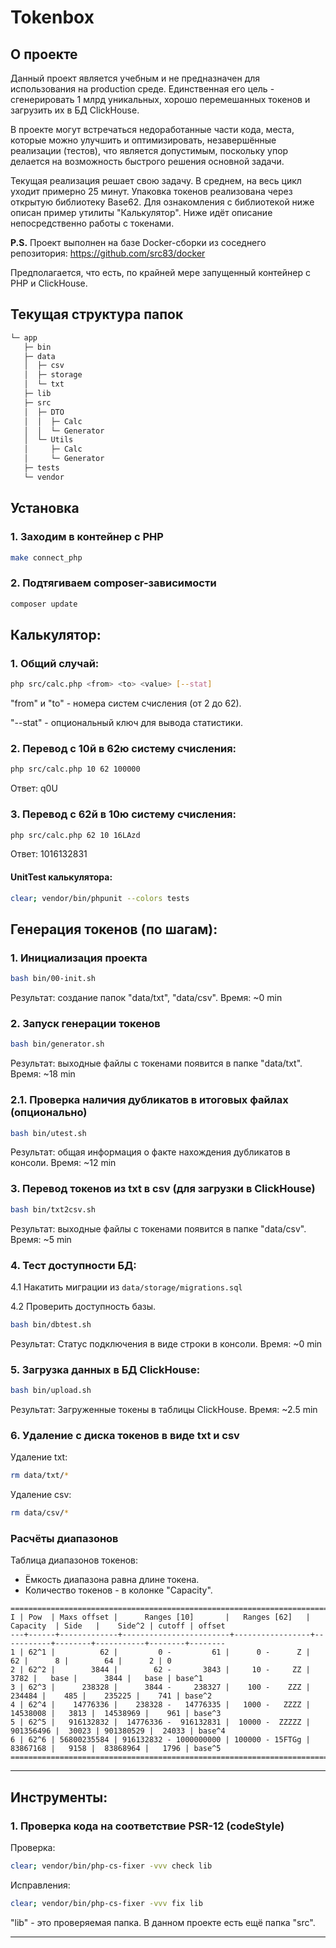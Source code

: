 # Tokenbox

## О проекте

Данный проект является учебным и не предназначен для использования на production среде. 
Единственная его цель - сгенерировать 1 млрд уникальных, хорошо перемешанных токенов и загрузить их в БД ClickHouse.

В проекте могут встречаться недоработанные части кода, места, которые можно улучшить и оптимизировать, незавершённые 
реализации (тестов), что является допустимым, поскольку упор делается на возможность быстрого решения основной задачи.

Текущая реализация решает свою задачу. В среднем, на весь цикл уходит примерно 25 минут. Упаковка токенов реализована 
через открытую библиотеку Base62. Для ознакомления с библиотекой ниже описан пример утилиты "Калькулятор". 
Ниже идёт описание непосредственно работы с токенами.

**P.S.** Проект выполнен на базе Docker-сборки из соседнего репозитория: https://github.com/src83/docker

Предполагается, что есть, по крайней мере запущенный контейнер с PHP и ClickHouse.

## Текущая структура папок
```bash
└─ app
   ├─ bin
   ├─ data
   │  ├─ csv
   │  ├─ storage
   │  └─ txt
   ├─ lib
   ├─ src
   │  ├─ DTO
   │  │  ├─ Calc
   │  │  └─ Generator
   │  └─ Utils
   │     ├─ Calc
   │     └─ Generator
   ├─ tests
   └─ vendor
```

## Установка

### 1. Заходим в контейнер с PHP
```bash 
make connect_php
```

### 2. Подтягиваем composer-зависимости
```bash 
composer update
```


## Калькулятор:

### 1. Общий случай:
```bash
php src/calc.php <from> <to> <value> [--stat]
```
"from" и "to" - номера систем счисления (от 2 до 62).

"--stat" - опциональный ключ для вывода статистики. 

### 2. Перевод с 10й в 62ю систему счисления:
```bash
php src/calc.php 10 62 100000
```
Ответ: q0U

### 3. Перевод с 62й в 10ю систему счисления:
```bash
php src/calc.php 62 10 16LAzd
```
Ответ: 1016132831

#### UnitTest калькулятора:
```bash
clear; vendor/bin/phpunit --colors tests
```


## Генерация токенов (по шагам):

### 1. Инициализация проекта
```bash
bash bin/00-init.sh
```
Результат: создание папок "data/txt", "data/csv".
Время: ~0 min


### 2. Запуск генерации токенов
```bash
bash bin/generator.sh
```
Результат: выходные файлы с токенами появится в папке "data/txt".
Время: ~18 min


### 2.1. Проверка наличия дубликатов в итоговых файлах (опционально)
```bash
bash bin/utest.sh
```
Результат: общая информация о факте нахождения дубликатов в консоли.
Время: ~12 min


### 3. Перевод токенов из txt в csv (для загрузки в ClickHouse)
```bash
bash bin/txt2csv.sh
```
Результат: выходные файлы с токенами появится в папке "data/csv".
Время: ~5 min


### 4. Тест доступности БД:
4.1 Накатить миграции из `data/storage/migrations.sql`

4.2 Проверить доступность базы.
```bash
bash bin/dbtest.sh
```
Результат: Статус подключения в виде строки в консоли.
Время: ~0 min


### 5. Загрузка данных в БД ClickHouse:
```bash
bash bin/upload.sh
```
Результат: Загруженные токены в таблицы ClickHouse.
Время: ~2.5 min


### 6. Удаление с диска токенов в виде txt и csv
Удаление txt: 
```bash
rm data/txt/*
```
Удаление csv:
```bash
rm data/csv/*
```


### Расчёты диапазонов

Таблица диапазонов токенов:
* Ёмкость диапазона равна длине токена.
* Количество токенов - в колонке "Capacity".

```
======================================================================================================================
I | Pow  | Maxs offset |      Ranges [10]       |   Ranges [62]   | Capacity  | Side   |    Side^2 | cutoff | offset
---+------+-------------+------------------------+-----------------+-----------+--------+-----------+--------+--------
1 | 62^1 |          62 |         0 -         61 |      0 -      Z |        62 |      8 |        64 |      2 | 0
2 | 62^2 |        3844 |        62 -       3843 |     10 -     ZZ |      3782 |   base |      3844 |   base | base^1
3 | 62^3 |      238328 |      3844 -     238327 |    100 -    ZZZ |    234484 |    485 |    235225 |    741 | base^2
4 | 62^4 |    14776336 |    238328 -   14776335 |   1000 -   ZZZZ |  14538008 |   3813 |  14538969 |    961 | base^3
5 | 62^5 |   916132832 |  14776336 -  916132831 |  10000 -  ZZZZZ | 901356496 |  30023 | 901380529 |  24033 | base^4
6 | 62^6 | 56800235584 | 916132832 - 1000000000 | 100000 - 15FTGg |  83867168 |   9158 |  83868964 |   1796 | base^5
======================================================================================================================
```

----------------------------------------------------------------------------------------------------------------------

## Инструменты:

### 1. Проверка кода на соответствие PSR-12 (codeStyle)
Проверка:
```bash
clear; vendor/bin/php-cs-fixer -vvv check lib
```

Исправления:
```bash
clear; vendor/bin/php-cs-fixer -vvv fix lib
```
"lib" - это проверяемая папка. В данном проекте есть ещё папка "src".

----------------------------------------------------------------------------------------------------------------------

